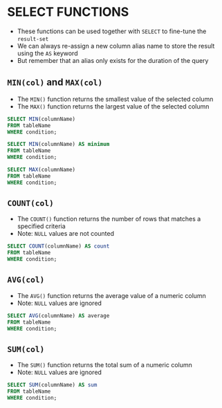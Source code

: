 # SELECT FUNCTIONS

- These functions can be used together with `SELECT` to fine-tune the `result-set`
- We can always re-assign a new column alias name to store the result using the `AS` keyword
- But remember that an alias only exists for the duration of the query

## `MIN(col)` and `MAX(col)`

- The `MIN()` function returns the smallest value of the selected column
- The `MAX()` function returns the largest value of the selected column

```sql
SELECT MIN(columnName)
FROM tableName
WHERE condition;

SELECT MIN(columnName) AS minimum
FROM tableName
WHERE condition;

SELECT MAX(columnName)
FROM tableName
WHERE condition;
```

## `COUNT(col)`

- The `COUNT()` function returns the number of rows that matches a specified criteria
- Note: `NULL` values are not counted

```sql
SELECT COUNT(columnName) AS count
FROM tableName
WHERE condition;
```

## `AVG(col)`

- The `AVG()` function returns the average value of a numeric column
- Note: `NULL` values are ignored

```sql
SELECT AVG(columnName) AS average
FROM tableName
WHERE condition;
```

## `SUM(col)`

- The `SUM()` function returns the total sum of a numeric column
- Note: `NULL` values are ignored

```sql
SELECT SUM(columnName) AS sum
FROM tableName
WHERE condition;
```
